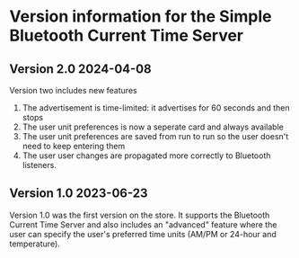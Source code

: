 ﻿# Version information for the Simple Bluetooth Current Time Server


## Version 2.0 2024-04-08

Version two includes new features
1. The advertisement is time-limited: it advertises for 60 seconds and then stops
2. The user unit preferences is now a seperate card and always available
3. The user unit preferences are saved from run to run so the user doesn't need to keep entering them
4. The user user changes are propagated more correctly to Bluetooth listeners.

## Version 1.0 2023-06-23

Version 1.0 was the first version on the store. It supports the Bluetooth Current Time Server and also includes an "advanced" feature where the user can specify the user's preferred time units (AM/PM or 24-hour and temperature).